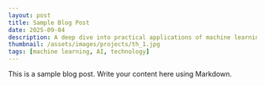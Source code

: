 ```yaml
---
layout: post
title: Sample Blog Post
date: 2025-09-04
description: A deep dive into practical applications of machine learning in 2025.
thumbnail: /assets/images/projects/th_1.jpg
tags: [machine learning, AI, technology]
---
```

This is a sample blog post. Write your content here using Markdown.
